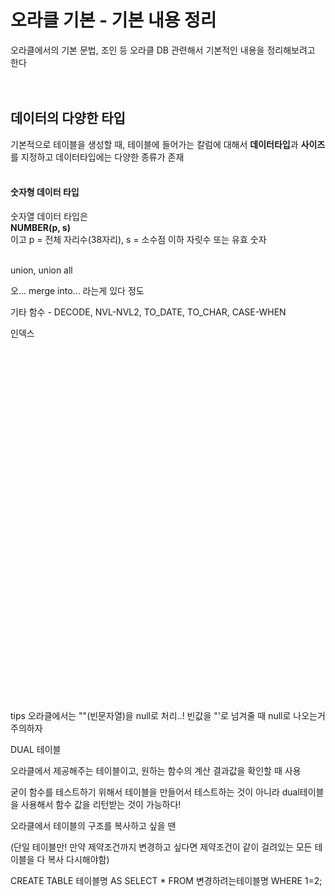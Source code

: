 # 오라클 기본 - 기본 내용 정리 
오라클에서의 기본 문법, 조인 등 오라클 DB 관련해서 기본적인 내용을 정리해보려고 한다 <br>
<br><br>

## 데이터의 다양한 타입
기본적으로 테이블을 생성할 때, 테이블에 들어가는 칼럼에 대해서 **데이터타입**과 **사이즈**를 지정하고 데이터타입에는 다양한 종류가 존재 <br>
<br>

#### 숫자형 데이터 타입 
숫자열 데이터 타입은 <br>
**NUMBER(p, s)** <br>
이고 p = 전체 자리수(38자리), s = 소수점 이하 자릿수 또는 유효 숫자 <br><br>


















union, union all

오... merge into... 라는게 있다 정도

기타 함수 - DECODE, NVL-NVL2, TO_DATE, TO_CHAR, CASE-WHEN

인덱스

<br><br><br><br><br><br><br><br><br><br><br><br><br><br><br><br><br><br><br><br><br><br><br><br><br><br><br><br><br><br><br><br><br><br>
tips
오라클에서는 ""(빈문자열)을 null로 처리..! 빈값을 "'로 넘겨줄 때 null로 나오는거 주의하자

DUAL 테이블

오라클에서 제공해주는 테이블이고, 원하는 함수의 계산 결과값을 확인할 때 사용

굳이 함수를 테스트하기 위해서 테이블을 만들어서 테스트하는 것이 아니라 dual테이블을 사용해서 함수 값을 리턴받는 것이 가능하다!

오라클에서 테이블의 구조를 복사하고 싶을 땐

(단일 테이블만! 만약 제약조건까지 변경하고 싶다면 제약조건이 같이 걸려있는 모든 테이블을 다 복사 다시해야함)

CREATE TABLE 테이블명 AS SELECT * FROM 변경하려는테이블명 WHERE 1=2;